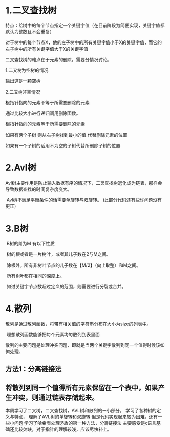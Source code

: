 # 1.二叉查找树

特点：给树中的每个节点指定一个关键字值（在目前阶段为简便实现，关键字值都默认为整数且不会重复）

对于树中的每个节点X，他的左子树中的所有关键字值小于X的关键字值，而它的右子树中的所有关键字值大于X的关键字值

二叉查找树的难点在于元素的删除，需要分情况讨论。

1.二叉树为空树的情况 

输出这是一颗空树

2.二叉树非空情况

根指针指向的元素不等于所需要删除的元素

通过比较大小进行递归调用删除函数。

根指针指向的元素等于所需要删除的元素

如果有两个子树 则从右子树找到最小的值 代替删除元素的位置

如果有一个子树的话用不为空的子树代替所删除子树的位置

# 2.Avl树

​	Avl树主要作用是防止输入数据有序的情况下，二叉查找树退化成为链表，那样会导致数据查找的时间复杂度变大。

​	Avl树不满足平衡条件的话需要单旋转与双旋转。
(此部分代码还有些许问题没有更正)

# 3.B树

​	B树的阶为M 有以下性质 

​	树的根或者是一片树叶，或者其儿子数在2与M之间。

​	除根外，所有非树叶节点的儿子数在【M/2】（向上取整）和M之间。

​	所有树叶都在相同的深度上。

​	如过关键字节点数超过定义的范围，则需要进行分裂或合并。

# 4.散列

​	散列是通过散列函数，将带有相关值的字符串分布在大小为size的列表中。

​	理想散列函数能够把每个元素均匀散列到表里面

​	散列的主要问题是处理冲突问题，即就是当两个关键字散列到同一个值得时候该如何处理。

## 方法1：分离链接法

​	将散列到同一个值得所有元素保留在一个表中，如果产生冲突，则通过链表存储起来。
---
本周学习了二叉树，二叉查找树，AVL树和散列的一小部分。
学习了各种树的定义与特点，
理解了AVL树的单旋转和双旋转
但是代码实现起来较为困难，还有一些小问题
学习了哈希表处理矛盾的第一种方法，分离链接法
主要感受是c语言基础还比较欠缺，对于指针的理解较浅，应该尽快补上。




